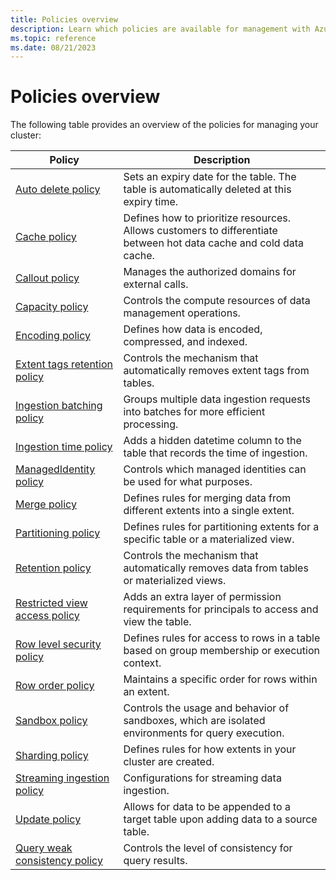 ```yaml
---
title: Policies overview
description: Learn which policies are available for management with Azure Data Explorer.
ms.topic: reference
ms.date: 08/21/2023
---
```

# Policies overview

The following table provides an overview of the policies for managing your cluster:

|Policy|Description|
|--|--|
|[Auto delete policy](auto-delete-policy.md)|Sets an expiry date for the table. The table is automatically deleted at this expiry time.|
|[Cache policy](cache-policy.md)|Defines how to prioritize resources. Allows customers to differentiate between hot data cache and cold data cache.|
|[Callout policy](callout-policy.md)|Manages the authorized domains for external calls.|
|[Capacity policy](capacity-policy.md)|Controls the compute resources of data management operations.|
|[Encoding policy](encoding-policy.md)|Defines how data is encoded, compressed, and indexed.|
|[Extent tags retention policy](extent-tags-retention-policy.md)|Controls the mechanism that automatically removes extent tags from tables.|
|[Ingestion batching policy](batching-policy.md)|Groups multiple data ingestion requests into batches for more efficient processing.|
|[Ingestion time policy](ingestion-time-policy.md)|Adds a hidden datetime column to the table that records the time of ingestion.|
|[ManagedIdentity policy](managed-identity-policy.md)|Controls which managed identities can be used for what purposes.|
|[Merge policy](merge-policy.md)|Defines rules for merging data from different extents into a single extent.|
|[Partitioning policy](partitioning-policy.md)|Defines rules for partitioning extents for a specific table or a materialized view.|
|[Retention policy](retention-policy.md)|Controls the mechanism that automatically removes data from tables or materialized views.|
|[Restricted view access policy](restricted-view-access-policy.md)|Adds an extra layer of permission requirements for principals to access and view the table.|
|[Row level security policy](row-level-security-policy.md)|Defines rules for access to rows in a table based on group membership or execution context.|
|[Row order policy](row-order-policy.md)|Maintains a specific order for rows within an extent.|
|[Sandbox policy](sandboxpolicy.md)|Controls the usage and behavior of sandboxes, which are isolated environments for query execution.|
|[Sharding policy](shardingpolicy.md)|Defines rules for how extents in your cluster are created.|
|[Streaming ingestion policy](streamingingestionpolicy.md)|Configurations for streaming data ingestion.|
|[Update policy](updatepolicy.md)|Allows for data to be appended to a target table upon adding data to a source table.|
|[Query weak consistency policy](query-weak-consistency-policy.md)|Controls the level of consistency for query results.|
